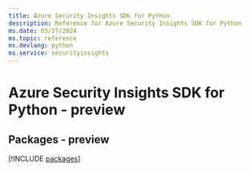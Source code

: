 ```yaml
---
title: Azure Security Insights SDK for Python
description: Reference for Azure Security Insights SDK for Python
ms.date: 03/27/2024
ms.topic: reference
ms.devlang: python
ms.service: securityinsights
---
```

# Azure Security Insights SDK for Python - preview
## Packages - preview
[!INCLUDE [packages](security-insights-index.md)]